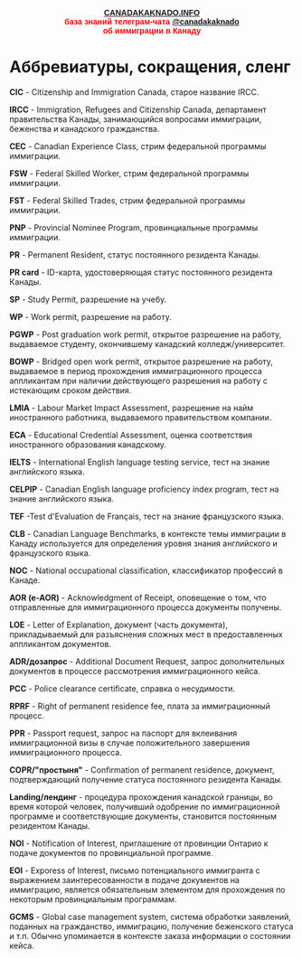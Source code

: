 <p style="color:red; font-family:arial; font-weight:800; text-align:center; font-size:1em; "><a href="http://canadakaknado.info">CANADAKAKNADO.INFO</a><br>база знаний телеграм-чата <a href="https://t.me/canadakaknado">@canadakaknado</a><br>об иммиграции в Канаду</p>

# __Аббревиатуры, сокращения, сленг__

__CIC__ - Citizenship and Immigration Canada, старое название IRCC.

__IRCC__ - Immigration, Refugees and Citizenship Canada, департамент правительства Канады, занимающийся вопросами иммиграции, беженства и канадского гражданства.

__CEC__ - Canadian Experience Class, стрим федеральной программы иммиграции.

__FSW__ - Federal Skilled Worker, стрим федеральной программы иммиграции.

__FST__ - Federal Skilled Trades, стрим федеральной программы иммиграции.

__PNP__ - Provincial Nominee Program, провинциальные программы иммиграции.

__PR__ - Permanent Resident, статус постоянного резидента Канады.

__PR card__ - ID-карта, удостоверяющая статус постоянного резидента Канады.

__SP__ - Study Permit, разрешение на учебу.

__WP__ - Work permit, разрешение на работу.

__PGWP__ - Post graduation work permit, открытое разрешение на работу, выдаваемое студенту, окончившему канадский колледж/университет.

__BOWP__ - Bridged open work permit, открытое разрешение на работу, выдаваемое в период прохождения иммиграционного процесса аппликантам при наличии действующего разрешения на работу с истекающим сроком действия.

__LMIA__ - Labour Market Impact Assessment, разрешение на найм иностранного работника, выдаваемого правительством компании.

__ECA__ -  Educational Credential Assessment, оценка соответствия иностранного образования канадскому.

__IELTS__ - International English language testing service, тест на знание английского языка.

__CELPIP__ - Canadian English language proficiency index program, тест на знание английского языка.

__TEF__ -Test d'Evaluation de Français, тест на знание французского языка.

__CLB__ - Canadian Language Benchmarks, в контексте темы иммиграции в Канаду используется для определения уровня знания английского и французского языка.

__NOC__ - National occupational classification, классификатор профессий в Канаде.

__AOR (e-AOR)__ - Acknowledgment of Receipt, оповещение о том, что отправленные для иммиграционного процесса документы получены.

__LOE__ - Letter of Explanation, документ (часть документа), прикладываемый для разъяснения сложных мест в предоставленных аппликантом документов.

__ADR/дозапрос__ - Additional Document Request, запрос дополнительных документов в процессе рассмотрения иммиграционного кейса.

__PCC__ - Police clearance certificate, справка о несудимости.

__RPRF__ - Right of permanent residence fee, плата за иммиграционный процесс.

__PPR__ - Passport request, запрос на паспорт для вклеивания иммиграционной визы в случае положительного завершения иммиграционного процесса.

__COPR/"простыня"__ - Confirmation of permanent residence, документ, подтверждающий получение статуса постоянного резидента Канады.

__Landing/лендинг__ - процедура прохождения канадской границы, во время которой человек, получивший одобрение по иммиграционной программе и соответствующие документы, становится постоянным резидентом Канады.

__NOI__ - Notification of Interest, приглашение от провинции Онтарио к подаче документов по провинциальной программе.

__EOI__ - Exporess of Interest, письмо потенциального иммигранта с выражением заинтересованности в подаче документов на иммиграцию, является обязательным элементом для прохождения по некоторым провинциальным программам.

__GCMS__ - Global case management system, система обработки заявлений, поданных на гражданство, иммиграцию, получение беженского статуса и т.п. Обычно упоминается в контексте заказа информации о состоянии кейса.
